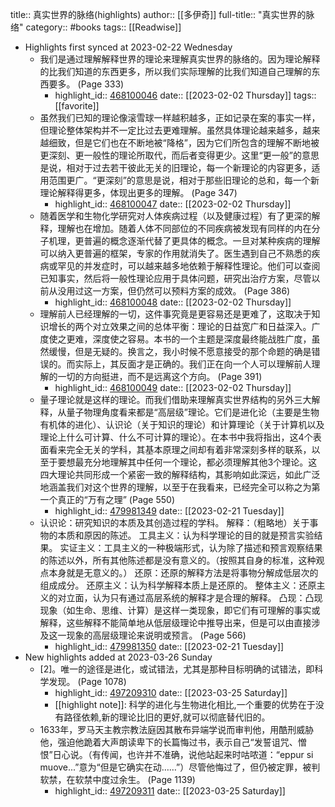 title:: 真实世界的脉络(highlights)
author:: [[多伊奇]]
full-title:: "真实世界的脉络"
category:: #books
tags:: [[Readwise]]

- Highlights first synced at 2023-02-22 Wednesday
	- 我们是通过理解解释世界的理论来理解真实世界的脉络的。因为理论解释的比我们知道的东西更多，所以我们实际理解的比我们知道自己理解的东西要多。 (Page 333)
		- highlight_id:: [468100046](https://readwise.io/open/468100046)
		  date:: [[2023-02-02 Thursday]]
		  tags:: [[favorite]]
	- 虽然我们已知的理论像滚雪球一样越积越多，正如记录在案的事实一样，但理论整体架构并不一定比过去更难理解。虽然具体理论越来越多，越来越细致，但是它们也在不断地被“降格”，因为它们所包含的理解不断地被更深刻、更一般性的理论所取代，而后者变得更少。这里“更一般”的意思是说，相对于过去若干彼此无关的旧理论，每一个新理论的内容更多，适用范围更广。“更深刻”的意思是说，相对于那些旧理论的总和，每一个新理论解释得更多，体现出更多的理解。 (Page 347)
		- highlight_id:: [468100047](https://readwise.io/open/468100047)
		  date:: [[2023-02-02 Thursday]]
	- 随着医学和生物化学研究对人体疾病过程（以及健康过程）有了更深的解释，理解也在增加。随着人体不同部位的不同疾病被发现有同样的内在分子机理，更普遍的概念逐渐代替了更具体的概念。一旦对某种疾病的理解可以纳入更普遍的框架，专家的作用就消失了。医生遇到自己不熟悉的疾病或罕见的并发症时，可以越来越多地依赖于解释性理论。他们可以查阅已知事实，然后将一般性理论应用于具体问题，研究出治疗方案，尽管以前从没用过这一方案，但仍然可以预料方案的成效。 (Page 386)
		- highlight_id:: [468100048](https://readwise.io/open/468100048)
		  date:: [[2023-02-02 Thursday]]
	- 理解前人已经理解的一切，这件事究竟是更容易还是更难了，这取决于知识增长的两个对立效果之间的总体平衡：理论的日益宽广和日益深入。广度使之更难，深度使之容易。本书的一个主题是深度最终能战胜广度，虽然缓慢，但是无疑的。换言之，我小时候不愿意接受的那个命题的确是错误的。而实际上，其反面才是正确的。我们正在向一个人可以理解前人理解的一切的方向挺进，而不是远离这个方向。 (Page 391)
		- highlight_id:: [468100049](https://readwise.io/open/468100049)
		  date:: [[2023-02-02 Thursday]]
	- 量子理论就是这样的理论。而我们借助来理解真实世界结构的另外三大解释，从量子物理角度看来都是“高层级”理论。它们是进化论（主要是生物有机体的进化）、认识论（关于知识的理论）和计算理论（关于计算机以及理论上什么可计算、什么不可计算的理论）。在本书中我将指出，这4个表面看来完全无关的学科，其基本原理之间却有着非常深刻多样的联系，以至于要想最充分地理解其中任何一个理论，都必须理解其他3个理论。这四大理论共同形成一个紧密一致的解释结构，其影响如此深远，如此广泛地涵盖我们对这个世界的理解，以至于在我看来，已经完全可以称之为第一个真正的“万有之理” (Page 550)
		- highlight_id:: [479981349](https://readwise.io/open/479981349)
		  date:: [[2023-02-21 Tuesday]]
	- 认识论：研究知识的本质及其创造过程的学科。 解释：（粗略地）关于事物的本质和原因的陈述。 工具主义：认为科学理论的目的就是预言实验结果。 实证主义：工具主义的一种极端形式，认为除了描述和预言观察结果的陈述以外，所有其他陈述都是没有意义的。（按照其自身的标准，这种观点本身就是无意义的。） 还原：还原的解释方法是将事物分解成低层次的组成成分。 还原主义：认为科学解释本质上是还原的。 整体主义：还原主义的对立面，认为只有通过高层系统的解释才是合理的解释。 凸现：凸现现象（如生命、思维、计算）是这样一类现象，即它们有可理解的事实或解释，这些解释不能简单地从低层级理论中推导出来，但是可以由直接涉及这一现象的高层级理论来说明或预言。 (Page 566)
		- highlight_id:: [479981350](https://readwise.io/open/479981350)
		  date:: [[2023-02-21 Tuesday]]
- New highlights added at 2023-03-26 Sunday
	- [2]。唯一的途径是进化，或试错法，尤其是那种目标明确的试错法，即科学发现。 (Page 1078)
		- highlight_id:: [497209310](https://readwise.io/open/497209310)
		  date:: [[2023-03-25 Saturday]]
		- [[highlight note]]: 科学的进化与生物进化相比,一个重要的优势在于没有路径依赖,新的理论比旧的更好,就可以彻底替代旧的。
	- 1633年，罗马天主教宗教法庭因其散布异端学说而审判他，用酷刑威胁他，强迫他跪着大声朗读卑下的长篇悔过书，表示自己“发誓诅咒、憎恨”日心说。（有传闻，也许并不准确，说他站起来时咕哝道：“eppur si muove...”意为“但是它确实在动……”）尽管他悔过了，但仍被定罪，被判软禁，在软禁中度过余生。 (Page 1139)
		- highlight_id:: [497209311](https://readwise.io/open/497209311)
		  date:: [[2023-03-25 Saturday]]